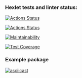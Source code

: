 ### Hexlet tests and linter status:
[![Actions Status](https://github.com/dolgashov/frontend-project-46/actions/workflows/hexlet-check.yml/badge.svg)](https://github.com/dolgashov/frontend-project-46/actions)

[![Actions Status](https://github.com/dolgashov/frontend-project-46/actions/workflows/node-check.yml/badge.svg)](https://github.com/dolgashov/frontend-project-46/actions)

[![Maintainability](https://api.codeclimate.com/v1/badges/86e5e437f412e8f140db/maintainability)](https://codeclimate.com/github/dolgashov/frontend-project-46/maintainability)

[![Test Coverage](https://api.codeclimate.com/v1/badges/86e5e437f412e8f140db/test_coverage)](https://codeclimate.com/github/dolgashov/frontend-project-46/test_coverage)

### Example package
[![asciicast](https://asciinema.org/a/6TDH9fc6XpkSiV6SN5vMsOVhE.svg)](https://asciinema.org/a/6TDH9fc6XpkSiV6SN5vMsOVhE)


